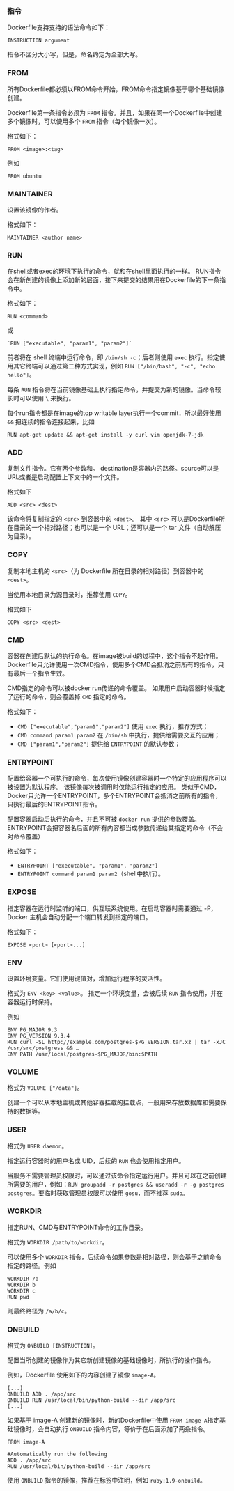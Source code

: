 ### 指令

Dockerfile支持支持的语法命令如下：
```
INSTRUCTION argument
```
指令不区分大小写，但是，命名约定为全部大写。


### FROM

所有Dockerfile都必须以FROM命令开始，FROM命令指定镜像基于哪个基础镜像创建。

Dockerfile第一条指令必须为 `FROM` 指令。并且，如果在同一个Dockerfile中创建多个镜像时，可以使用多个 `FROM` 指令（每个镜像一次）。

格式如下：
```
FROM <image>:<tag>
```
例如
```
FROM ubuntu
```


### MAINTAINER

设置该镜像的作者。

格式如下：
```
MAINTAINER <author name>
```


### RUN

在shell或者exec的环境下执行的命令，就和在shell里面执行的一样。
RUN指令会在新创建的镜像上添加新的层面，接下来提交的结果用在Dockerfile的下一条指令中。

格式如下：
```
RUN <command>
```
或
```
`RUN ["executable", "param1", "param2"]`
```

前者将在 shell 终端中运行命令，即 `/bin/sh -c`；后者则使用 `exec` 执行。指定使用其它终端可以通过第二种方式实现，例如 `RUN ["/bin/bash", "-c", "echo hello"]`。

每条 `RUN` 指令将在当前镜像基础上执行指定命令，并提交为新的镜像。当命令较长时可以使用 `\` 来换行。


每个run指令都是在image的top writable layer执行一个commit，所以最好使用 `&&` 把连续的指令连接起来，比如

```
RUN apt-get update && apt-get install -y curl vim openjdk-7-jdk
```

### ADD

复制文件指令。它有两个参数<source>和<destination>。
destination是容器内的路径。source可以是URL或者是启动配置上下文中的一个文件。

格式如下
```
ADD <src> <dest>
```

该命令将复制指定的 `<src>` 到容器中的 `<dest>`。
其中 `<src>` 可以是Dockerfile所在目录的一个相对路径；也可以是一个 URL；还可以是一个 tar 文件（自动解压为目录）。

### COPY
复制本地主机的 `<src>`（为 Dockerfile 所在目录的相对路径）到容器中的 `<dest>`。

当使用本地目录为源目录时，推荐使用 `COPY`。

格式如下
```
COPY <src> <dest>
```

### CMD

容器在创建后默认的执行命令。在image被build的过程中，这个指令不起作用。
Dockerfile只允许使用一次CMD指令，使用多个CMD会抵消之前所有的指令，只有最后一个指令生效。

CMD指定的命令可以被docker run传递的命令覆盖。
如果用户启动容器时候指定了运行的命令，则会覆盖掉 `CMD` 指定的命令。

格式如下：

* `CMD ["executable","param1","param2"]` 使用 `exec` 执行，推荐方式；
* `CMD command param1 param2` 在 `/bin/sh` 中执行，提供给需要交互的应用；
* `CMD ["param1","param2"]` 提供给 `ENTRYPOINT` 的默认参数；

### ENTRYPOINT

配置给容器一个可执行的命令，每次使用镜像创建容器时一个特定的应用程序可以被设置为默认程序。
该镜像每次被调用时仅能运行指定的应用。
类似于CMD，Docker只允许一个ENTRYPOINT，多个ENTRYPOINT会抵消之前所有的指令，只执行最后的ENTRYPOINT指令。

配置容器启动后执行的命令，并且不可被 `docker run` 提供的参数覆盖。
ENTRYPOINT会把容器名后面的所有内容都当成参数传递给其指定的命令（不会对命令覆盖）


格式如下：
* `ENTRYPOINT ["executable", "param1", "param2"]`
* `ENTRYPOINT command param1 param2`（shell中执行）。


### EXPOSE
指定容器在运行时监听的端口，供互联系统使用。在启动容器时需要通过 -P，Docker 主机会自动分配一个端口转发到指定的端口。

格式如下：
```
EXPOSE <port> [<port>...]
```

### ENV
设置环境变量。它们使用键值对，增加运行程序的灵活性。

格式为 `ENV <key> <value>`。
指定一个环境变量，会被后续 `RUN` 指令使用，并在容器运行时保持。

例如
```
ENV PG_MAJOR 9.3
ENV PG_VERSION 9.3.4
RUN curl -SL http://example.com/postgres-$PG_VERSION.tar.xz | tar -xJC /usr/src/postgress && …
ENV PATH /usr/local/postgres-$PG_MAJOR/bin:$PATH
```

### VOLUME
格式为 `VOLUME ["/data"]`。

创建一个可以从本地主机或其他容器挂载的挂载点，一般用来存放数据库和需要保持的数据等。

### USER
格式为 `USER daemon`。

指定运行容器时的用户名或 UID，后续的 `RUN` 也会使用指定用户。

当服务不需要管理员权限时，可以通过该命令指定运行用户。并且可以在之前创建所需要的用户，例如：`RUN groupadd -r postgres && useradd -r -g postgres postgres`。要临时获取管理员权限可以使用 `gosu`，而不推荐 `sudo`。

### WORKDIR

指定RUN、CMD与ENTRYPOINT命令的工作目录。



格式为 `WORKDIR /path/to/workdir`。

可以使用多个 `WORKDIR` 指令，后续命令如果参数是相对路径，则会基于之前命令指定的路径。例如
```
WORKDIR /a
WORKDIR b
WORKDIR c
RUN pwd
```
则最终路径为 `/a/b/c`。

### ONBUILD
格式为 `ONBUILD [INSTRUCTION]`。

配置当所创建的镜像作为其它新创建镜像的基础镜像时，所执行的操作指令。

例如，Dockerfile 使用如下的内容创建了镜像 `image-A`。
```
[...]
ONBUILD ADD . /app/src
ONBUILD RUN /usr/local/bin/python-build --dir /app/src
[...]
```

如果基于 image-A 创建新的镜像时，新的Dockerfile中使用 `FROM image-A`指定基础镜像时，会自动执行 `ONBUILD` 指令内容，等价于在后面添加了两条指令。
```
FROM image-A

#Automatically run the following
ADD . /app/src
RUN /usr/local/bin/python-build --dir /app/src
```

使用 `ONBUILD` 指令的镜像，推荐在标签中注明，例如 `ruby:1.9-onbuild`。

